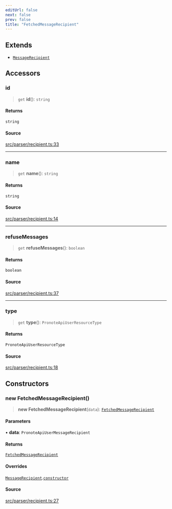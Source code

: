 ```yaml
---
editUrl: false
next: false
prev: false
title: "FetchedMessageRecipient"
---
```


## Extends

- [`MessageRecipient`](/api/classes/messagerecipient/)

## Accessors

### id

> `get` **id**(): `string`

#### Returns

`string`

#### Source

[src/parser/recipient.ts:33](https://github.com/Gabriel29306/Pawnote/blob/a2552cd7208db339c299a04178513054cceb5849/src/parser/recipient.ts#L33)

***

### name

> `get` **name**(): `string`

#### Returns

`string`

#### Source

[src/parser/recipient.ts:14](https://github.com/Gabriel29306/Pawnote/blob/a2552cd7208db339c299a04178513054cceb5849/src/parser/recipient.ts#L14)

***

### refuseMessages

> `get` **refuseMessages**(): `boolean`

#### Returns

`boolean`

#### Source

[src/parser/recipient.ts:37](https://github.com/Gabriel29306/Pawnote/blob/a2552cd7208db339c299a04178513054cceb5849/src/parser/recipient.ts#L37)

***

### type

> `get` **type**(): `PronoteApiUserResourceType`

#### Returns

`PronoteApiUserResourceType`

#### Source

[src/parser/recipient.ts:18](https://github.com/Gabriel29306/Pawnote/blob/a2552cd7208db339c299a04178513054cceb5849/src/parser/recipient.ts#L18)

## Constructors

### new FetchedMessageRecipient()

> **new FetchedMessageRecipient**(`data`): [`FetchedMessageRecipient`](/api/classes/fetchedmessagerecipient/)

#### Parameters

• **data**: `PronoteApiUserMessageRecipient`

#### Returns

[`FetchedMessageRecipient`](/api/classes/fetchedmessagerecipient/)

#### Overrides

[`MessageRecipient`](/api/classes/messagerecipient/).[`constructor`](/api/classes/messagerecipient/#constructors)

#### Source

[src/parser/recipient.ts:27](https://github.com/Gabriel29306/Pawnote/blob/a2552cd7208db339c299a04178513054cceb5849/src/parser/recipient.ts#L27)
